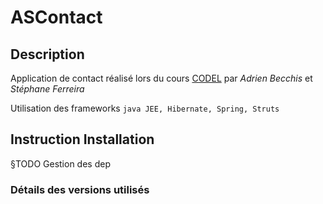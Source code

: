 ASContact
=========


## Description

Application de contact réalisé lors du cours [CODEL](http://www-master.ufr-info-p6.jussieu.fr/ue/2014/description.php?code_ue=5I451) 
par *Adrien Becchis* et *Stéphane Ferreira*

Utilisation des frameworks `java JEE, Hibernate, Spring, Struts` 


## Instruction Installation

§TODO Gestion des dep

### Détails des versions utilisés

<!-- maybe one day, screenshots -->